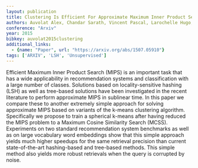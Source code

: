```yaml
---
layout: publication
title: Clustering Is Efficient For Approximate Maximum Inner Product Search
authors: Auvolat Alex, Chandar Sarath, Vincent Pascal, Larochelle Hugo, Bengio Yoshua
conference: "Arxiv"
year: 2015
bibkey: auvolat2015clustering
additional_links:
  - {name: "Paper", url: "https://arxiv.org/abs/1507.05910"}
tags: ['ARXIV', 'LSH', 'Unsupervised']
---
```

Efficient Maximum Inner Product Search (MIPS) is an important task that has a wide applicability in recommendation systems and classification with a large number of classes. Solutions based on locality-sensitive hashing (LSH) as well as tree-based solutions have been investigated in the recent literature to perform approximate MIPS in sublinear time. In this paper we compare these to another extremely simple approach for solving approximate MIPS based on variants of the k-means clustering algorithm. Specifically we propose to train a spherical k-means after having reduced the MIPS problem to a Maximum Cosine Similarity Search (MCSS). Experiments on two standard recommendation system benchmarks as well as on large vocabulary word embeddings show that this simple approach yields much higher speedups for the same retrieval precision than current state-of-the-art hashing-based and tree-based methods. This simple method also yields more robust retrievals when the query is corrupted by noise.
